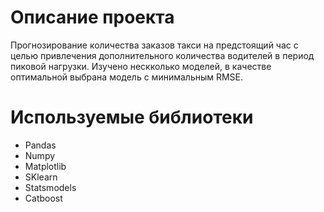 # Описание проекта

Прогнозирование количества заказов такси на предстоящий час с целью привлечения дополнительного количества водителей в период пиковой нагрузки.
Изучено нескколько моделей, в качестве оптимальной выбрана модель с минимальным RMSE.

# Используемые библиотеки

* Pandas
* Numpy
* Matplotlib
* SKlearn
* Statsmodels
* Catboost
